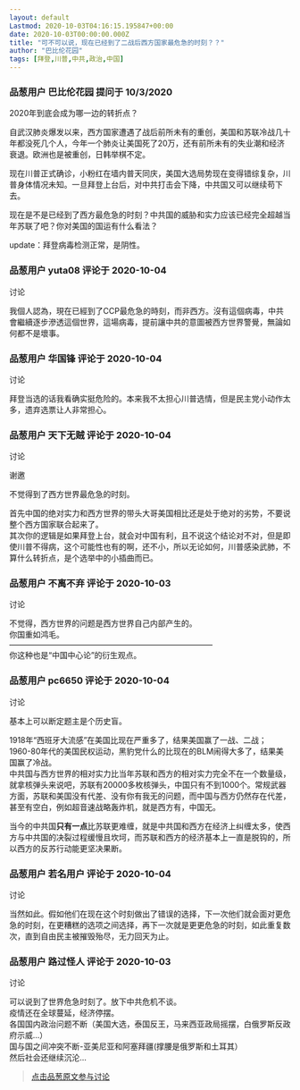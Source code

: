 ```yaml
---
layout: default
Lastmod: 2020-10-03T04:16:15.195847+00:00
date: 2020-10-03T00:00:00.000Z
title: "可不可以说，现在已经到了二战后西方国家最危急的时刻？？"
author: "巴比伦花园"
tags: [拜登,川普,中共,政治,中国]
---
```



### 品葱用户 **巴比伦花园** 提问于 10/3/2020
    
2020年到底会成为哪一边的转折点？  
  
自武汉肺炎爆发以来，西方国家遭遇了战后前所未有的重创，美国和苏联冷战几十年都没死几个人，今年一个肺炎让美国死了20万，还有前所未有的失业潮和经济衰退。欧洲也是被重创，日韩举棋不定。  
  
现在川普正式确诊，小粉红在墙内普天同庆，美国大选局势现在变得错综复杂，川普身体情况未知。一旦拜登上台后，对中共打击会下降，中共国又可以继续苟下去。  
  
现在是不是已经到了西方最危急的时刻？中共国的威胁和实力应该已经完全超越当年苏联了吧？你对美国的国运有什么看法？  
  
update：拜登病毒检测正常，是阴性。
    
                

### 品葱用户 **yuta08** 评论于 2020-10-04
讨论

        
我個人認為，現在已經到了CCP最危急的時刻，而非西方。沒有這個病毒，中共會繼續逐步滲透這個世界，這場病毒，提前讓中共的意圖被西方世界警覺，無論如何都不是壞事。
        
                

### 品葱用户 **华国锋** 评论于 2020-10-04
讨论

        
拜登当选的话我看确实挺危险的。本来我不太担心川普选情，但是民主党小动作太多，遗弃选票让人非常担心。
        
                

### 品葱用户 **天下无贼** 评论于 2020-10-04
讨论

        
谢邀  
  
不觉得到了西方世界最危急的时刻。  
  
首先中国的绝对实力和西方世界的带头大哥美国相比还是处于绝对的劣势，不要说整个西方国家联合起来了。  
其次你的逻辑是如果拜登上台，就会对中国有利，且不说这个结论对不对，但是即使川普不得病，这个可能性也有的啊，还不小，所以无论如何，川普感染武肺，不算什么转折点，是个选举中的小插曲而已。
        
                

### 品葱用户 **不离不弃** 评论于 2020-10-03
讨论

        
不觉得，西方世界的问题是西方世界自己内部产生的。  
你国重如鸿毛。  
——————————————————————————  
你这种也是“中国中心论”的衍生观点。
        
                

### 品葱用户 **pc6650** 评论于 2020-10-04
讨论

        
基本上可以断定题主是个历史盲。  
  
1918年“西班牙大流感”在美国比现在严重多了，结果美国赢了一战、二战；  
1960-80年代的美国民权运动，黑豹党什么的比现在的BLM闹得大多了，结果美国赢了冷战。  
中共国与西方世界的相对实力比当年苏联和西方的相对实力完全不在一个数量级，就拿核弹头来说吧，苏联有20000多枚核弹头，中国只有不到1000个。常规武器方面，苏联和美国没有代差、没有你有我无的问题，而中国与西方仍然存在代差，甚至有空白，例如超音速战略轰炸机，就是西方有，中国无。  
  
当今的中共国**只有一点**比苏联更难缠，就是中共国和西方在经济上纠缠太多，使西方与中共国的决裂过程缓慢且坎坷，而苏联和西方的经济基本上一直是脱钩的，所以西方的反苏行动能更坚决果断。
        
                

### 品葱用户 **若名用户** 评论于 2020-10-04
讨论

        
当然如此。假如他们在现在这个时刻做出了错误的选择，下一次他们就会面对更危急的时刻，在更糟糕的选项之间选择，再下一次就是更更危急的时刻，如此重复数次，直到自由民主被摧毁殆尽，无力回天为止。
        
                

### 品葱用户 **路过怪人** 评论于 2020-10-03
讨论

        
可以说到了世界危急时刻了。放下中共危机不谈。  
疫情还在全球蔓延，经济停摆。  
各国国内政治问题不断（美国大选，泰国反王，马来西亚政局摇摆，白俄罗斯反政府示威...）  
国与国之间冲突不断-亚美尼亚和阿塞拜疆(撑腰是俄罗斯和土耳其）  
然后社会还继续沉沦...
        
                





> [点击品葱原文参与讨论](https://pincong.rocks/question/31705)

